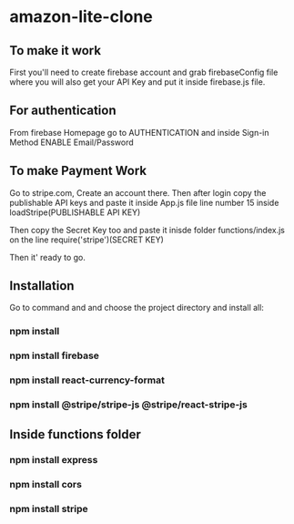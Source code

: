 # amazon-lite-clone

## To make it work

First you'll need to create firebase account and grab firebaseConfig file where you will also get your API Key and put it inside firebase.js file.

## For authentication
 From firebase Homepage go to AUTHENTICATION and inside Sign-in Method ENABLE Email/Password

## To make Payment Work
Go to stripe.com, Create an account there. Then after login copy the publishable API keys and paste it inside App.js file line number 15 inside loadStripe(PUBLISHABLE API KEY)

Then copy the Secret Key too and paste it inisde folder functions/index.js on the line require('stripe')(SECRET KEY)

Then it' ready to go.

## Installation

Go to command and and choose the project directory and install all:

### npm install
### npm install firebase
### npm install react-currency-format
### npm install @stripe/stripe-js @stripe/react-stripe-js

## Inside functions folder

### npm install express
### npm install cors
### npm install stripe


